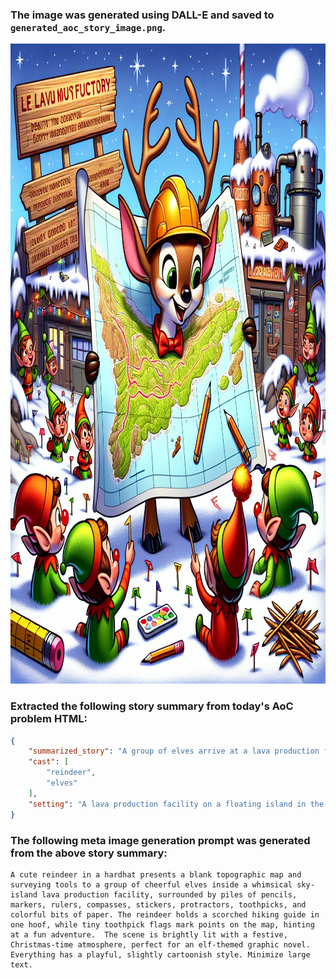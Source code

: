 ### The image was generated using DALL-E and saved to `generated_aoc_story_image.png`.
<img src="https://github.com/JasonSteving99/agent-of-code/blob/main/advent_of_code/year2024/day10/generated_aoc_story_image.png?raw=true" width="1024" height="1024">
                    
### Extracted the following story summary from today's AoC problem HTML:
```json
{
    "summarized_story": "A group of elves arrive at a lava production facility and finds a reindeer wearing a hard hat and holding a scorched hiking guide. The reindeer gives them a blank topographic map and a pile of equipment to help fill in the missing hiking trails. After figuring how to score trailheads, the reindeer then finds another slightly-charred piece of paper explaining how to rate trailheads and uses tiny toothpick flags to mark the trailheads.",
    "cast": [
        "reindeer",
        "elves"
    ],
    "setting": "A lava production facility on a floating island in the sky. There are piles of pencils, markers, rulers, compasses, stickers, protractors, toothpicks, and bits of paper."
}
```

### The following meta image generation prompt was generated from the above story summary:
```text
A cute reindeer in a hardhat presents a blank topographic map and surveying tools to a group of cheerful elves inside a whimsical sky-island lava production facility, surrounded by piles of pencils, markers, rulers, compasses, stickers, protractors, toothpicks, and colorful bits of paper. The reindeer holds a scorched hiking guide in one hoof, while tiny toothpick flags mark points on the map, hinting at a fun adventure.  The scene is brightly lit with a festive, Christmas-time atmosphere, perfect for an elf-themed graphic novel.  Everything has a playful, slightly cartoonish style. Minimize large text.

```
